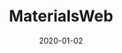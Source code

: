 ---
title: MaterialsWeb
layout: home
modal-id: 2
date: 2020-01-02
img: materialsweb.png
alt: image-alt
category: Web Development
action: <a href="https://materialsweb.org">Visit the site</a>
description: Materialsweb is an online repository of electronic structure data for 2D and bulk layered materials. I built this Django website while working on my PhD in Richard Hennig's group in Florida. Members of his group now maintain the site.
---